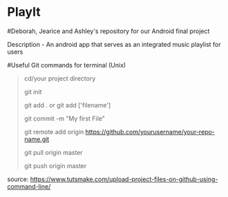 # PlayIt
#Deborah, Jearice and Ashley's repository for our Android final project

Description - An android app that serves as an integrated music playlist for users

#Useful Git commands for terminal (Unix)

 >cd/your project directory
 >
 > git init
 > 
 > git add . or git add ['filename']
 > 
 > git commit -m "My first File"
 > 
 > git remote add origin https://github.com/yourusername/your-repo-name.git
 > 
 > git pull origin master
 > 
 > git push origin master
 > 
 source: https://www.tutsmake.com/upload-project-files-on-github-using-command-line/

